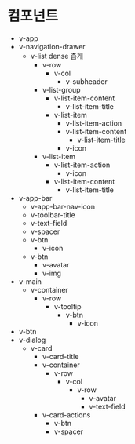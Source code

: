 # 컴포넌트

- v-app
- v-navigation-drawer
    - v-list dense 좁게
        - v-row
            - v-col
                - v-subheader
        - v-list-group
            - v-list-item-content
                - v-list-item-title
            - v-list-item
                - v-list-item-action
                - v-list-item-content
                    - v-list-item-title
                - v-icon
        - v-list-item
            - v-list-item-action
                - v-icon
            - v-list-item-content
                - v-list-item-title
- v-app-bar
    - v-app-bar-nav-icon
    - v-toolbar-title
    - v-text-field
    - v-spacer
    - v-btn
        - v-icon
    - v-btn
        - v-avatar
        - v-img
- v-main
    - v-container
        - v-row
            - v-tooltip
                - v-btn
                    - v-icon
- v-btn
- v-dialog
    - v-card
        - v-card-title
        - v-container
            - v-row
                - v-col
                    - v-row
                        - v-avatar
                        - v-text-field
        - v-card-actions
            - v-btn
            - v-spacer
            
                        
                
            
    

                    
    
        
        
        
    
    